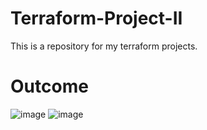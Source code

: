 # Terraform-Project-II
This is a repository for my terraform projects.

# Outcome
![image](https://github.com/e-miguel/Terraform-Project-II/assets/134418850/451c46ff-de28-49f7-bb33-931987487ead)
![image](https://github.com/e-miguel/Terraform-Project-II/assets/134418850/91524683-75f1-4a1c-b0c1-e21f8b0e1695)
